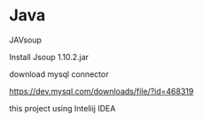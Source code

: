 # Java
JAVsoup


Install Jsoup 1.10.2.jar

download mysql connector

https://dev.mysql.com/downloads/file/?id=468319

this project using Inteliij IDEA
